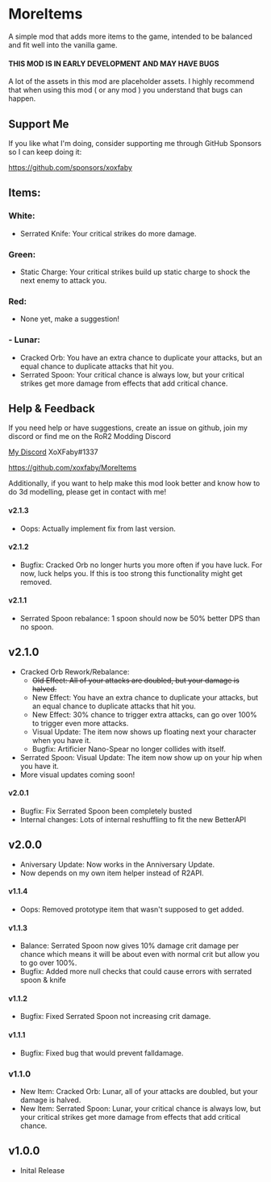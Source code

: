 # MoreItems

A simple mod that adds more items to the game, intended to be balanced and fit well into the vanilla game. 

#### THIS MOD IS IN EARLY DEVELOPMENT AND MAY HAVE BUGS

A lot of the assets in this mod are placeholder assets.
I highly recommend that when using this mod ( or any mod ) you understand that bugs can happen.

## Support Me

If you like what I'm doing, consider supporting me through GitHub Sponsors so I can keep doing it:

https://github.com/sponsors/xoxfaby

## Items:

### White:
- Serrated Knife: Your critical strikes do more damage.

### Green:
- Static Charge: Your critical strikes build up static charge to shock the next enemy to attack you.

### Red:
 - None yet, make a suggestion!

### - Lunar:
 - Cracked Orb: You have an extra chance to duplicate your attacks, but an equal chance to duplicate attacks that hit you.
 - Serrated Spoon: Your critical chance is always low, but your critical strikes get more damage from effects that add critical chance.



## Help & Feedback

If you need help or have suggestions, create an issue on github, join my discord or find me on the RoR2 Modding Discord 

[My Discord](https://discord.gg/Zy2HSB4) XoXFaby#1337

https://github.com/xoxfaby/MoreItems

Additionally, if you want to help make this mod look better and know how to do 3d modelling, please get in contact with me!

#### v2.1.3
 - Oops: Actually implement fix from last version.

#### v2.1.2
 - Bugfix: Cracked Orb no longer hurts you more often if you have luck. For now, luck helps you. If this is too strong this functionality might get removed. 

#### v2.1.1
 - Serrated Spoon rebalance: 1 spoon should now be 50% better DPS than no spoon. 

## v2.1.0
 - Cracked Orb Rework/Rebalance:
   - ~~Old Effect: All of your attacks are doubled, but your damage is halved.~~
   - New Effect: You have an extra chance to duplicate your attacks, but an equal chance to duplicate attacks that hit you.
   - New Effect: 30% chance to trigger extra attacks, can go over 100% to trigger even more attacks.
   - Visual Update: The item now shows up floating next your character when you have it.
   - Bugfix: Artificier Nano-Spear no longer collides with itself. 
 - Serrated Spoon: Visual Update: The item now show up on your hip when you have it. 
 - More visual updates coming soon!

#### v2.0.1
 - Bugfix: Fix Serrated Spoon been completely busted
 - Internal changes: Lots of internal reshuffling to fit the new BetterAPI

## v2.0.0
 - Aniversary Update: Now works in the Anniversary Update.
 - Now depends on my own item helper instead of R2API.

#### v1.1.4
 - Oops: Removed prototype item that wasn't supposed to get added. 

#### v1.1.3
 - Balance: Serrated Spoon now gives 10% damage crit damage per chance which means it will be about even with normal crit but allow you to go over 100%. 
 - Bugfix: Added more null checks that could cause errors with serrated spoon & knife

#### v1.1.2
 - Bugfix: Fixed Serrated Spoon not increasing crit damage. 

#### v1.1.1
 - Bugfix: Fixed bug that would prevent falldamage. 

### v1.1.0
 - New Item: Cracked Orb: Lunar, all of your attacks are doubled, but your damage is halved.
 - New Item: Serrated Spoon: Lunar, your critical chance is always low, but your critical strikes get more damage from effects that add critical chance.

## v1.0.0
 - Inital Release